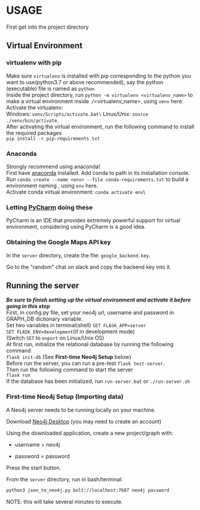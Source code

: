# USAGE
First get into the project directory
## Virtual Environment
### virtualenv with pip
Make sure `virtualenv` is installed with pip corresponding to the python you want to use(python3.7 or above recommended),
say the python (executable) file is named as `python`\
Inside the project directory, run `python -m virtualenv <virtualenv_name>` to make a virtual environment inside ./<virtualenv_name>, using `venv` here.\
Activate the virtualenv:\
Windows: `venv/Scripts/activate.bat\`
Linux/Unix: `source ./venv/bin/activate`.\
After activating the virtual environment, run the following command to install the required packages\
`pip install -r pip-requirements.txt`
### Anaconda
Strongly recommend using anaconda!\
First have [anaconda](https://www.anaconda.com/) installed. Add conda to path in its installation console.\
Run `conda create --name <env> --file conda-requirements.txt` to build a environment naming <env>, using `env` here.\
Activate conda virtual environment: `conda activate env`\
### Letting [PyCharm](https://www.jetbrains.com/pycharm/) doing these
PyCharm is an IDE that provides extremely powerful support for virtual environment, considering using PyCharm is a good idea.



### Obtaining the Google Maps API key

In the `server` directory, create the file: `google_backend.key`.

Go to the "random" chat on slack and copy the backend key into it.



## Running the server
***Be sure to finish setting up the virtual environment and activate it before going in this step***\
First, in config.py file, set your neo4j url, username and password in GRAPH_DB dictionary variable.\
Set two variables in terminal(shell)
`SET FLASK_APP=server` \
`SET FLASK_ENV=development`(if in development mode)\
(Switch `SET` to `export` on Linux/Unix OS)\
At first run, initialize the relational database by running the following command\
`flask init-db` (See **First-time Neo4j Setup** below)\
Before run the server, you can run a pre-test `flask test-server`.\
Then run the following command to start the server\
`flask run`\
If the database has been initialized, run `run-server.bat` or `./run-server.sh` 



### First-time Neo4j Setup (Importing data)

A Neo4j server needs to be running locally on your machine.

Download [Neo4j Desktop](https://neo4j.com/download/) (you may need to create an account)

Using the downloaded application, create a new project/graph with:

* username = neo4j

* password = password

Press the start button.

From the `server` directory, run in bash/terminal:

```bash
python3 json_to_neo4j.py bolt://localhost:7687 neo4j password
```

NOTE: this will take several minutes to execute.



